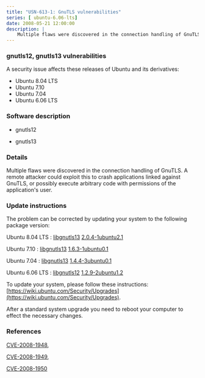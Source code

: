```yaml
---
title: "USN-613-1: GnuTLS vulnerabilities"
series: [ ubuntu-6.06-lts]
date: 2008-05-21 12:00:00
description: |
    Multiple flaws were discovered in the connection handling of GnuTLS. A remote attacker could exploit this to crash applications linked against GnuTLS, or possibly execute arbitrary code with permissions of the application&#39;s user. 
--- 
```

 
 


### gnutls12, gnutls13 vulnerabilities

A security issue affects these releases of Ubuntu and its derivatives:

* Ubuntu 8.04 LTS
* Ubuntu 7.10
* Ubuntu 7.04
* Ubuntu 6.06 LTS

### Software description

* gnutls12 

* gnutls13 

### Details

Multiple flaws were discovered in the connection handling of GnuTLS. A remote attacker could exploit this to crash applications linked against GnuTLS, or possibly execute arbitrary code with permissions of the application&#39;s user. 

### Update instructions

The problem can be corrected by updating your system to the following package version:

Ubuntu 8.04 LTS
 : [libgnutls13](https://launchpad.net/ubuntu/+source/gnutls13) <span> [2.0.4-1ubuntu2.1](https://launchpad.net/ubuntu/+source/gnutls13/2.0.4-1ubuntu2.1) </span> 

Ubuntu 7.10
 : [libgnutls13](https://launchpad.net/ubuntu/+source/gnutls13) <span> [1.6.3-1ubuntu0.1](https://launchpad.net/ubuntu/+source/gnutls13/1.6.3-1ubuntu0.1) </span> 

Ubuntu 7.04
 : [libgnutls13](https://launchpad.net/ubuntu/+source/gnutls13) <span> [1.4.4-3ubuntu0.1](https://launchpad.net/ubuntu/+source/gnutls13/1.4.4-3ubuntu0.1) </span> 

Ubuntu 6.06 LTS
 : [libgnutls12](https://launchpad.net/ubuntu/+source/gnutls12) <span> [1.2.9-2ubuntu1.2](https://launchpad.net/ubuntu/+source/gnutls12/1.2.9-2ubuntu1.2) </span> 

To update your system, please follow these instructions: [https://wiki.ubuntu.com/Security/Upgrades](https://wiki.ubuntu.com/Security/Upgrades).

After a standard system upgrade you need to reboot your computer to effect the necessary changes. 

### References

 
 [CVE-2008-1948](http://people.ubuntu.com/~ubuntu-security/cve/CVE-2008-1948), 

 [CVE-2008-1949](http://people.ubuntu.com/~ubuntu-security/cve/CVE-2008-1949), 

 [CVE-2008-1950](http://people.ubuntu.com/~ubuntu-security/cve/CVE-2008-1950)
 

